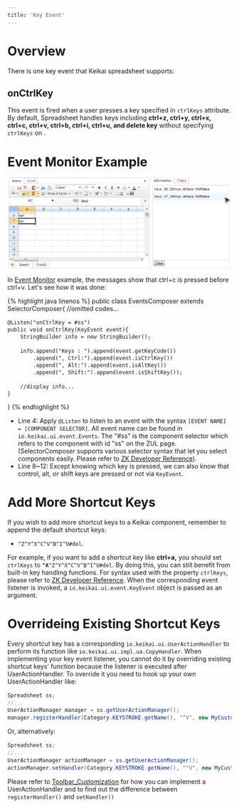 ```yaml
---
title: 'Key Event'
---
```

# Overview

There is one key event that Keikai spreadsheet supports:

## onCtrlKey

This event is fired when a user presses a key specified in `ctrlKeys`
attribute. By default, Spreadsheet handles keys including **ctrl+z,
ctrl+y, ctrl+x, ctrl+c, ctrl+v, ctrl+b, ctrl+i, ctrl+u, and delete key**
without specifying `ctrlKeys` on <spreadsheet>.

# Event Monitor Example

![center](/assets/images/dev-ref/Zss-essentials-events-key.png)

In [Event Monitor](Editing_Event#event-monitor-example) example, the messages show that ctrl+c is pressed before ctrl+v.
Let's see how it was done:

{% highlight java linenos %}
public class EventsComposer extends SelectorComposer<Component>{
    //omitted codes...

    @Listen("onCtrlKey = #ss")
    public void onCtrlKey(KeyEvent event){
        StringBuilder info = new StringBuilder();
        
        info.append("Keys : ").append(event.getKeyCode())
            .append(", Ctrl:").append(event.isCtrlKey())
            .append(", Alt:").append(event.isAltKey())
            .append(", Shift:").append(event.isShiftKey());
        
        //display info...
    }
}
{% endhighlight %}

  - Line 4: Apply `@Listen` to listen to an event with the syntax `[EVENT NAME] = [COMPONENT SELECTOR]`. All event name can be found in `io.keikai.ui.event.Events`.
    The "\#ss" is the component selector which refers to the component with
    id "ss" on the ZUL page. (SelectorComposer supports various selector
    syntax that let you select components easily. Please refer to [ZK
    Developer Reference](https://www.zkoss.org/wiki/ZK_Developer%27s_Reference/MVC/Controller/Wire_Components)).
  - Line 8\~12: Except knowing which key is pressed, we can also know
    that control, alt, or shift keys are pressed or not via `KeyEvent`.

# Add More Shortcut Keys

If you wish to add more shortcut keys to a Keikai component, remember to
append the default shortcut keys:

  -   
    `^Z^Y^X^C^V^B^I^U#del`.

For example, if you want to add a shortcut key like **ctrl+a,** you
should set `ctrlKeys` to **`^A`**`^Z^Y^X^C^V^B^I^U#del`. By doing this, you can
still benefit from built-in key handling functions. For syntax used with
the property `ctrlKeys`, please refer to [ZK Developer Reference](https://www.zkoss.org/ZK_Developer%27s_Reference/UI_Patterns/Keystroke_Handling).
When the corresponding event listener is invoked, a `io.keikai.ui.event.KeyEvent` object is passed as an argument.

# Overrideing Existing Shortcut Keys

Every shortcut key has a corresponding `io.keikai.ui.UserActionHandler` to perform its function like `io.keikai.ui.impl.ua.CopyHandler`. When implementing your key event listener, you cannot do it by overriding existing shortcut keys' function because
the listener is executed after UserActionHandler. To override it you need to hook up your own UserActionHandler like:

``` java
Spreadsheet ss;
//...
UserActionManager manager = ss.getUserActionManager();
manager.registerHandler(Category.KEYSTROKE.getName(), "^V", new MyCustomPasteHandler());
```

Or, alternatively:

``` java
Spreadsheet ss;
//...
UserActionManager actionManager = ss.getUserActionManager();
actionManager.setHandler(Category.KEYSTROKE.getName(), "^V", new MyCustomPasteHandler());
```

Please refer to [
Toolbar\_Customization](Toolbar_Customization) for how you can implement a UserActionHandler and to find out the difference between
`registerHandler()` and `setHandler()`

